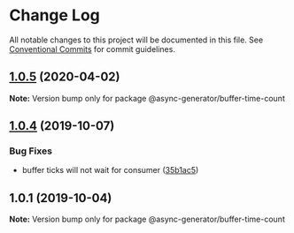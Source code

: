 # Change Log

All notable changes to this project will be documented in this file.
See [Conventional Commits](https://conventionalcommits.org) for commit guidelines.

## [1.0.5](https://github.com/tungv/async-generator/compare/@async-generator/buffer-time-count@1.0.4...@async-generator/buffer-time-count@1.0.5) (2020-04-02)

**Note:** Version bump only for package @async-generator/buffer-time-count

## [1.0.4](https://github.com/tungv/async-generator/compare/@async-generator/buffer-time-count@1.0.3...@async-generator/buffer-time-count@1.0.4) (2019-10-07)

### Bug Fixes

- buffer ticks will not wait for consumer ([35b1ac5](https://github.com/tungv/async-generator/commit/35b1ac5))

## 1.0.1 (2019-10-04)

**Note:** Version bump only for package @async-generator/buffer-time-count

